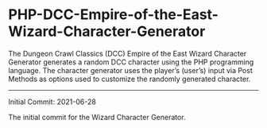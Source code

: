 # PHP-DCC-Empire-of-the-East-Wizard-Character-Generator
The Dungeon Crawl Classics (DCC) Empire of the East Wizard Character Generator generates a random DCC character using the PHP programming language. The character generator uses the player’s (user’s) input via Post Methods as options used to customize the randomly generated character.


-------------

Initial Commit: 2021-06-28

The initial commit for the Wizard Character Generator.
